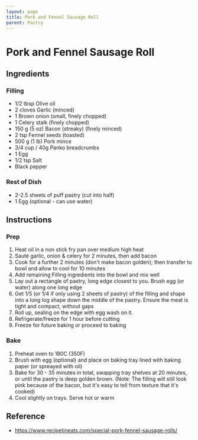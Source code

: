 ```yaml
---
layout: page
title: Pork and Fennel Sausage Roll
parent: Pastry
---
```


# Pork and Fennel Sausage Roll

## Ingredients

### Filling

- 1/2 tbsp Olive oil
- 2 cloves Garlic (minced)
- 1 Brown onion (small, finely chopped)
- 1 Celery stalk (finely chopped)
- 150 g (5 oz) Bacon (streaky) (finely minced)
- 2 tsp Fennel seeds (toasted)
- 500 g (1 lb) Pork mince
- 3/4 cup / 40g Panko breadcrumbs
- 1 Egg
- 1/2 tsp Salt
- Black pepper

### Rest of Dish

- 2-2.5 sheets of puff pastry (cut into half)
- 1 Egg (optional - can use water)

## Instructions

### Prep

1. Heat oil in a non stick fry pan over medium high heat
2. Sauté garlic, onion & celery for 2 minutes, then add bacon
3. Cook for a further 2 minutes (don't make bacon golden); then transfer to bowl and allow to cool for 10 minutes
4. Add remaining Filling ingredients into the bowl and mix well
5. Lay out a rectangle of pastry, long edge closest to you. Brush egg (or water) along one long edge
6. Get 1/5 (or 1/4 if only using 2 sheets of pastry) of the filling and shape into a long log shape down the middle of the pastry. Ensure the meat is tight and compact, without gaps
7. Roll up, sealing on the edge with egg wash on it.
8. Refrigerate/freeze for 1 hour before cutting
9. Freeze for future baking or proceed to baking

### Bake

1. Preheat oven to 180C (350F)
2. Brush with egg (optional) and place on baking tray lined with baking paper (or spreayed with oil)
3. Bake for 30 - 35 minutes in total, swapping tray shelves at 20 minutes, or until the pastry is deep golden brown. (Note: The filling will still look pink because of the bacon, but it's easy to tell from texture that it's cooked)
4. Cool slightly on trays. Serve hot or warm

## Reference

- https://www.recipetineats.com/special-pork-fennel-sausage-rolls/
